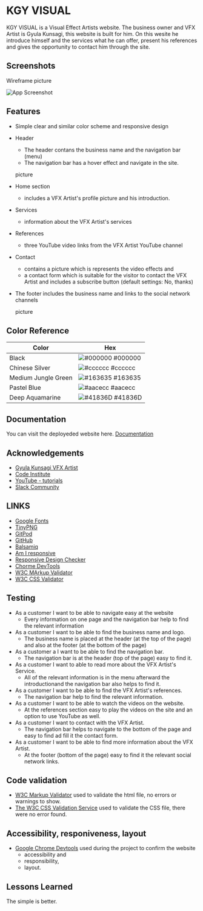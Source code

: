 
# KGY VISUAL

KGY VISUAL is a Visual Effect Artists website. The business owner and VFX Artist is Gyula Kunsagi, this website is built for him. On this wesite he introduce himself and the services what he can offer, present his references and gives the opportunity to contact him through the site.




## Screenshots

Wireframe picture

![App Screenshot](https://via.placeholder.com/468x300?text=App+Screenshot+Here)


## Features

- Simple clear and similar color scheme and responsive design
- Header
    - The header contans the business name and the navigation bar (menu)
    - The navigation bar has a hover effect and navigate in the site.

    picture

- Home section
    - includes a VFX Artist's profile picture and his introduction.

- Services
    - information about the VFX Artist's services

- References
    - three YouTube video links from the VFX Artist YouTube channel

- Contact 
    - contains a picture which is represents the video effects and
    - a contact form which is suitable for the visitor to contact the VFX Artist and includes a subscribe button (default settings: No, thanks)

- The footer includes the business name and links to the social network channels

  picture 






## Color Reference

| Color             | Hex                                                                |
| ----------------- | ------------------------------------------------------------------ |
| Black | ![#000000](https://via.placeholder.com/10/0a192f?text=+) #000000|
| Chinese Silver | ![#cccccc](https://via.placeholder.com/10/f8f8f8?text=+) #cccccc |
| Medium Jungle Green | ![#163635](https://via.placeholder.com/10/00b48a?text=+) #163635 |
| Pastel Blue | ![#aacecc](https://via.placeholder.com/10/00b48a?text=+) #aacecc |
| Deep Aquamarine | ![#41836D](https://via.placeholder.com/10/00b48a?text=+) #41836D |



## Documentation

You can visit the deployeded website here.
[Documentation](https://linktodocumentation)


## Acknowledgements

 - [Gyula Kunsagi VFX Artist](https://www.youtube.com/@gyulakunsagi5265)
 - [Code Institute](https://codeinstitute.net/ie/)
 - [YouTube - tutorials ](https://www.youtube.com/)
 - [Slack Community](https://slack.com/intl/en-ie/)
  ## LINKS
 
 - [Google Fonts](https://codeinstitute.net/ie/)
 - [TinyPNG ]()
 - [GitPod]()
 - [GitHub ]()
 - [Balsamiq ]()
 - [Am I responsive]()
 - [Responsive Design Checker ]()
 - [Chorme DevTools ]()
 - [W3C MArkup Validator ]()
 - [W3C CSS Validator ]()
## Testing

- As a customer I want to be able to navigate easy at the website
    - Every information on one page and the navigation bar help to find the relevant information
- As a customer I want to be able to find the business name and logo.
    - The business name is placed at the header (at the top of the page) and also at the footer (at the bottom of the page)
- As a customer a I want to be able to find the navigation bar.
    - The navigation bar is at the header (top of the page) easy to find it.
- As a customer I want to able to read more about the VFX Artist's Service.
    - All of the relevant information is  in the menu afterward the introductionand the navigation bar also helps to find it.
- As a customer I want to be able to find the VFX Artist's references.
    - The navigation bar help to find the relevant information.
- As a customer I want to be able to watch the videos on the website.
    - At the references section easy to play the videos on the site and an option to use YouTube as well.
- As a customer I want to contact with the VFX Artist.
    - The navigation bar helps to navigate to the bottom of the page and easy to find ad fill it the contact form.
- As a customer I want to be able to find more information about the VFX Artist.
    - At the footer (bottom of the page) easy to find it the relevant social network links.


## Code validation

- [W3C Markup Validator](https://validator.w3.org) used to validate the html file, no errors or warnings to show.
- [The W3C CSS Validation Service](https://jigsaw.w3.org)  used to validate the CSS file, there were no error found.


## Accessibility, responiveness, layout

- [Google Chrome Devtools](https://developer.chrome.com/docs/lighthouse/overview/) used during the project to confirm the website
    - accessibility and
    - responsibility,
    - layout.

## Lessons Learned

The simple is better. 